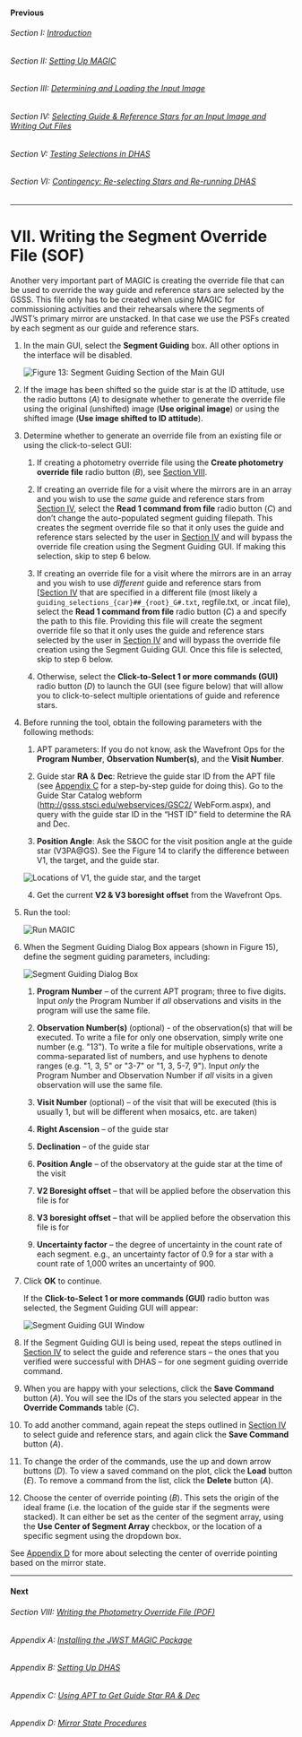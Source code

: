 #### Previous

###### Section I: [Introduction](i_introduction.md)

###### Section II: [Setting Up MAGIC](ii_setting_up.md)

###### Section III: [Determining and Loading the Input Image](iii_determining_and_loading_the_input_image.md)

###### Section IV: [Selecting Guide & Reference Stars for an Input Image and Writing Out Files](iv_select_stars_and_write_files.md)

###### Section V: [Testing Selections in DHAS](v_testing_in_dhas.md)

###### Section VI: [Contingency: Re-selecting Stars and Re-running DHAS](vi_contingency_reselect_stars.md)

-----------------------------------------

VII. Writing the Segment Override File (SOF)
=========================================================

Another very important part of MAGIC is creating the override file that can be used to override the way guide and reference stars are selected by the GSSS. This file only has to be created when using MAGIC for commissioning activities and their rehearsals where the segments of JWST’s primary mirror are unstacked. In that case we use the PSFs created by each segment as our guide and reference stars.
1. In the main GUI, select the **Segment Guiding** box. All other options in the interface will be disabled.

   ![Figure 13: Segment Guiding Section of the Main GUI](./figs/figure13_segment_guiding.png)

2. If the image has been shifted so the guide star is at the ID attitude, use the radio buttons (*A*) to designate whether to generate the override file using the original (unshifted) image (**Use original image**) or using the shifted image (**Use image shifted to ID attitude**).

3. Determine whether to generate an override file from an existing file or using the click-to-select GUI:

   1. If creating a photometry override file using the **Create photometry override file** radio button (*B*), see [Section VIII](viii_write_pof.md).

   2. If creating an override file for a visit where the mirrors are in an array and you wish to use the *same* guide and reference stars from [Section IV](iv_select_stars_and_write_files.md), select the **Read 1 command from file** radio button (*C*) and don’t change the auto-populated segment guiding filepath. This creates the segment override file so that it only uses the guide and reference stars selected by the user in [Section IV](iv_select_stars_and_write_files.md) and will bypass the override file creation using the Segment Guiding GUI. If making this selection, skip to step 6 below.

   3. If creating an override file for a visit where the mirrors are in an array and you wish to use *different* guide and reference stars from [[Section IV](iv_select_stars_and_write_files.md) that are specified in a different file (most likely a `guiding_selections_{car}##_{root}_G#.txt`, regfile.txt, or .incat file), select the **Read 1 command from file** radio button (*C*) a and specify the path to this file. Providing this file will create the segment override file so that it only uses the guide and reference stars selected by the user in [Section IV](iv_select_stars_and_write_files.md) and will bypass the override file creation using the Segment Guiding GUI. Once this file is selected, skip to step 6 below.

   4. Otherwise, select the **Click-to-Select 1 or more commands (GUI)** radio button (*D*) to launch the GUI (see figure below) that will allow you to click-to-select multiple orientations of guide and reference stars.
4.
   Before running the tool, obtain the following parameters with the following methods:

   1. APT parameters: If you do not know, ask the Wavefront Ops for the **Program Number**, **Observation Number(s)**, and the **Visit Number**.

   2. Guide star **RA** & **Dec**: Retrieve the guide star ID from the APT file (see [Appendix C](appendix_c_apt.md) for a step-by-step guide for doing this). Go to the Guide Star Catalog webform (http://gsss.stsci.edu/webservices/GSC2/
WebForm.aspx), and query with the guide star ID in the “HST ID” field to determine the RA and Dec.

   3. **Position Angle**: Ask the S&OC for the visit position angle at the guide star (V3PA@GS).
      See the Figure 14 to clarify the difference between V1, the target, and the guide star.

   ![Locations of V1, the guide star, and the target](./figs/figure14_locations_of_v1.png)

   4. Get the current **V2 & V3 boresight offset** from the Wavefront Ops.

5. Run the tool:

   ![Run MAGIC](./figs/figure_a_run.png)

6. When the Segment Guiding Dialog Box appears (shown in Figure 15), define the segment guiding parameters, including:

   ![Segment Guiding Dialog Box](./figs/figure15_segment_guiding_dialog.png)

   1. **Program Number** – of the current APT program; three to five digits. Input *only* the Program Number if *all* observations and visits in the program will use the same file.

   2. **Observation Number(s)** (optional) - of the observation(s) that will be executed. To write a file for only one observation, simply write one number (e.g. "13"). To write a file for multiple observations, write a comma-separated list of numbers, and use hyphens to denote ranges (e.g. "1, 3, 5" or "3-7" or "1, 3, 5-7, 9"). Input *only* the Program Number and Observation Number if *all* visits in a given observation will use the same file.

   3. **Visit Number** (optional) – of the visit that will be executed (this is usually 1, but will be different when mosaics, etc. are taken)

   4. **Right Ascension** – of the guide star

   5. **Declination** – of the guide star

   6. **Position Angle** – of the observatory at the guide star at the time of the visit

   7. **V2 Boresight offset** – that will be applied before the observation this file is for

   8. **V3 boresight offset** – that will be applied before the observation this file is for

   9. **Uncertainty factor** – the degree of uncertainty in the count rate of each segment. e.g., an uncertainty factor of 0.9 for a star with a count rate of 1,000 writes an uncertainty of 900.

7. Click **OK** to continue.

   If the **Click-to-Select 1 or more commands (GUI)** radio button was selected, the Segment Guiding GUI will appear:

   ![Segment Guiding GUI Window](./figs/figure16_segment_guiding_gui.png)

8. If the Segment Guiding GUI is being used, repeat the steps outlined in [Section IV](iv_select_stars_and_write_files.md) to select the guide and reference stars – the ones that you verified were successful with DHAS – for one segment guiding override command.

9. When you are happy with your selections, click the **Save Command** button (*A*). You will see the IDs of the stars you selected appear in the **Override Commands** table (*C*).

10. To add another command, again repeat the steps outlined in [Section IV](iv_select_stars_and_write_files.md) to select guide and reference stars, and again click the **Save Command** button (*A*).

11. To change the order of the commands, use the up and down arrow buttons (*D*). To view a saved command on the plot, click the **Load** button (*E*).  To remove a command from the list, click the **Delete** button (*A*).

12. Choose the center of override pointing (*B*). This sets the origin of the ideal frame (i.e. the location of the guide star if the segments were stacked). It can either be set as the center of the segment array, using the **Use Center of Segment Array** checkbox, or the location of a specific segment using the dropdown box.


See [Appendix D](appendix_d_mirror_states.md) for more about selecting the center of override pointing based on the mirror state.

---------------------------------

#### Next

###### Section VIII: [Writing the Photometry Override File (POF)](viii_write_pof.md)

###### Appendix A: [Installing the JWST MAGIC Package](appendix_a_installing_magic.md)

###### Appendix B: [Setting Up DHAS](appendix_b_opening_dhas.md)

###### Appendix C: [Using APT to Get Guide Star RA & Dec](appendix_c_apt.md)

###### Appendix D: [Mirror State Procedures](appendix_d_mirror_states.md)
